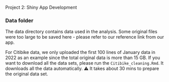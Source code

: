 Project 2: Shiny App Development

### Data folder

The data directory contains data used in the analysis. Some original files were too large to be saved here - please refer to our reference link from our app.

For Citibike data, we only uploaded the first 100 lines of January data in 2022 as an example since the total original data is more than 15 GB. If you want to download all the data sets, please run the `Citibike_cleaning.Rmd`. It downloads all the data automatically. 
⚠️ It takes about 30 mins to prepare the original data set.
